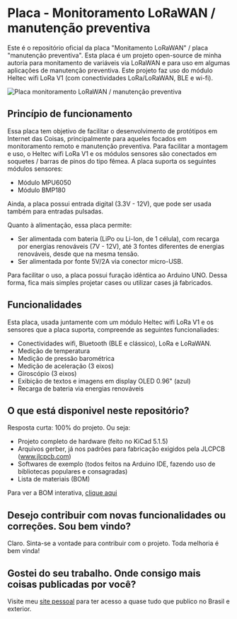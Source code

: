 # Placa - Monitoramento LoRaWAN / manutenção preventiva

Este é o repositório oficial da placa "Monitamento LoRaWAN" / placa "manutenção preventiva". Esta placa é um projeto open-source de minha autoria para monitamento de variáveis via LoRaWAN e para uso em algumas aplicações de manutenção preventiva. Este projeto faz uso do módulo Heltec wifi LoRa V1 (com conectividades LoRa/LoRaWAN, BLE e wi-fi).


![Placa monitoramento LoRaWAN / manutenção preventiva](https://github.com/phfbertoleti/placa_monitoramento_lorawan/blob/main/Imagens/placa_montada.jpg)

## Princípio de funcionamento

Essa placa tem objetivo de facilitar o desenvolvimento de protótipos em Internet das Coisas, principalmente para aqueles focados em monitoramento remoto e manutenção preventiva. Para facilitar a montagem e uso, o Heltec wifi LoRa V1 e os módulos sensores são conectados em soquetes / barras de pinos do tipo fêmea. 
A placa suporta os seguintes módulos sensores:

* Módulo MPU6050
* Módulo BMP180

Ainda, a placa possui entrada digital (3.3V - 12V), que pode ser usada também para entradas pulsadas.

Quanto à alimentação, essa placa permite:
- Ser alimentada com bateria (LiPo ou Li-Ion, de 1 célula), com recarga por energias renováveis (7V - 12V), até 3 fontes diferentes de energias renováveis, desde que na mesma tensão.
- Ser alimentada por fonte 5V/2A via conector micro-USB.

Para facilitar o uso, a placa possui furação idêntica ao Arduino UNO. Dessa forma, fica mais simples projetar cases ou utilizar cases já fabricados.

## Funcionalidades

Esta placa, usada juntamente com um módulo Heltec wifi LoRa V1 e os sensores que a placa suporta, compreende as seguintes funcionaliades:
 
* Conectividades wifi, Bluetooth (BLE e clássico), LoRa e LoRaWAN.
* Medição de temperatura
* Medição de pressão barométrica
* Medição de aceleração (3 eixos)
* Giroscópio (3 eixos)
* Exibição de textos e imagens em display OLED 0.96" (azul)
* Recarga de bateria via energias renováveis

## O que está disponivel neste repositório?

Resposta curta: 100% do projeto. Ou seja:

* Projeto completo de hardware (feito no KiCad 5.1.5)
* Arquivos gerber, já nos padrões para fabricação exigidos pela JLCPCB (www.jlcpcb.com)
* Softwares de exemplo (todos feitos na Arduino IDE, fazendo uso de bibliotecas populares e consagradas)
* Lista de materiais (BOM)

Para ver a BOM interativa, [clique aqui](https://htmlpreview.github.io/?https://github.com/phfbertoleti/placa_monitoramento_lorawan/blob/master/Hardware/BOM/ibom.html)

## Desejo contribuir com novas funcionalidades ou correções. Sou bem vindo?

Claro. Sinta-se a vontade para contribuir com o projeto. Toda melhoria é bem vinda!

## Gostei do seu trabalho. Onde consigo mais coisas publicadas por você?

Visite meu [site pessoal](http://www.pedrobertoleti.com.br) para ter acesso a quase tudo que publico no Brasil e exterior.